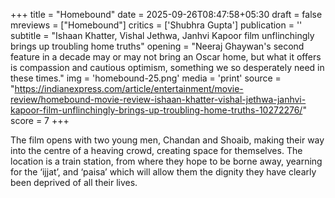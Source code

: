 +++
title = "Homebound"
date = 2025-09-26T08:47:58+05:30
draft = false
mreviews = ["Homebound"]
critics = ['Shubhra Gupta']
publication = ''
subtitle = "Ishaan Khatter, Vishal Jethwa, Janhvi Kapoor film unflinchingly brings up troubling home truths"
opening = "Neeraj Ghaywan's second feature in a decade may or may not bring an Oscar home, but what it offers is compassion and cautious optimism, something we so desperately need in these times."
img = 'homebound-25.png'
media = 'print'
source = "https://indianexpress.com/article/entertainment/movie-review/homebound-movie-review-ishaan-khatter-vishal-jethwa-janhvi-kapoor-film-unflinchingly-brings-up-troubling-home-truths-10272276/"
score = 7
+++

The film opens with two young men, Chandan and Shoaib, making their way into the centre of a heaving crowd, creating space for themselves. The location is a train station, from where they hope to be borne away, yearning for the ‘ijjat’, and ‘paisa’ which will allow them the dignity they have clearly been deprived of all their lives.
